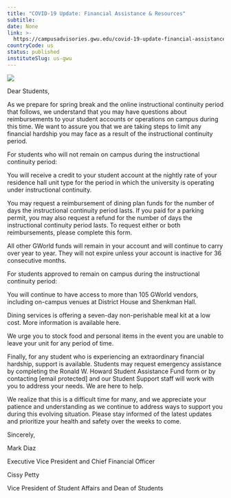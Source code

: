 ```yaml
---
title: "COVID-19 Update: Financial Assistance & Resources"
subtitle: 
date: None
link: >-
  https://campusadvisories.gwu.edu/covid-19-update-financial-assistance-resources
countryCode: us
status: published
instituteSlug: us-gwu
---
```

![](https://www.gwu.edu/sites/www.gwu.edu/files/image/gw-primary_90x90.jpg)

Dear Students,

As we prepare for spring break and the online instructional continuity period that follows, we understand that you may have questions about reimbursements to your student accounts or operations on campus during this time. We want to assure you that we are taking steps to limit any financial hardship you may face as a result of the instructional continuity period.

For students who will not remain on campus during the instructional continuity period:

You will receive a credit to your student account at the nightly rate of your residence hall unit type for the period in which the university is operating under instructional continuity.

You may request a reimbursement of dining plan funds for the number of days the instructional continuity period lasts. If you paid for a parking permit, you may also request a refund for the number of days the instructional continuity period lasts. To request either or both reimbursements, please complete this form.

All other GWorld funds will remain in your account and will continue to carry over year to year. They will not expire unless your account is inactive for 36 consecutive months.

For students approved to remain on campus during the instructional continuity period:

You will continue to have access to more than 105 GWorld vendors, including on-campus venues at District House and Shenkman Hall.

Dining services is offering a seven-day non-perishable meal kit at a low cost. More information is available here.

We urge you to stock food and personal items in the event you are unable to leave your unit for any period of time.

Finally, for any student who is experiencing an extraordinary financial hardship, support is available. Students may request emergency assistance by completing the Ronald W. Howard Student Assistance Fund form or by contacting [email protected] and our Student Support staff will work with you to address your needs. We are here to help.

We realize that this is a difficult time for many, and we appreciate your patience and understanding as we continue to address ways to support you during this evolving situation. Please stay informed of the latest updates and prioritize your health and safety over the weeks to come.

Sincerely,

Mark Diaz

Executive Vice President and Chief Financial Officer

Cissy Petty

Vice President of Student Affairs and Dean of Students